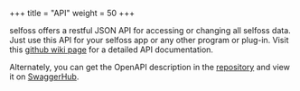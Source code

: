 +++
title = "API"
weight = 50
+++

selfoss offers a restful JSON API for accessing or changing all selfoss data. Just use this API for your selfoss app or any other program or plug-in. Visit this [github wiki page](https://github.com/fossar/selfoss/wiki/Restful-API-for-Apps-or-any-other-external-access) for a detailed API documentation.

Alternately, you can get the OpenAPI description in the [repository](https://github.com/fossar/selfoss/blob/master/docs/api-description.json) and view it on [SwaggerHub](https://app.swaggerhub.com/apis/jtojnar/selfoss).

